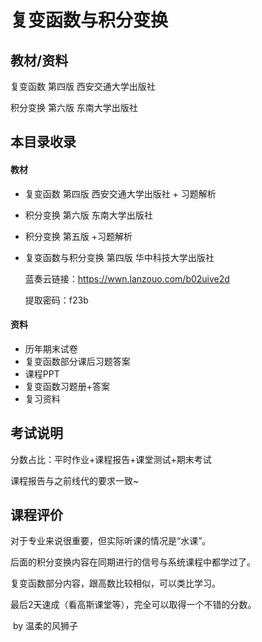 # 复变函数与积分变换

## 教材/资料

复变函数 第四版 西安交通大学出版社

积分变换 第六版 东南大学出版社



## 本目录收录

#### 教材

- 复变函数 第四版 西安交通大学出版社 + 习题解析

- 积分变换 第六版 东南大学出版社

- 积分变换 第五版 +习题解析

- 复变函数与积分变换 第四版 华中科技大学出版社

  蓝奏云链接：https://wwn.lanzouo.com/b02uive2d

  提取密码：f23b

#### 资料

- 历年期末试卷
- 复变函数部分课后习题答案
- 课程PPT
- 复变函数习题册+答案
- 复习资料





## 考试说明

分数占比：平时作业+课程报告+课堂测试+期末考试

课程报告与之前线代的要求一致~



## 课程评价

对于专业来说很重要，但实际听课的情况是“水课”。

后面的积分变换内容在同期进行的信号与系统课程中都学过了。

复变函数部分内容，跟高数比较相似，可以类比学习。

最后2天速成（看高斯课堂等），完全可以取得一个不错的分数。



​																																													by 温柔的风狮子

